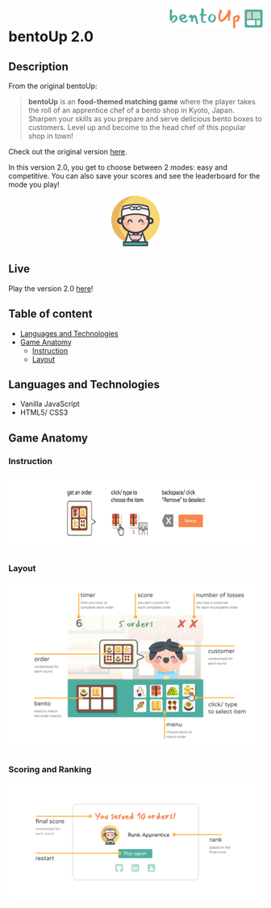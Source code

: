 <a>
  <img 
    src="https://github.com/tiffythinhdang/bentoUp/blob/master/assets/game_anatomy/title_logo.png"
    alt="logo" height="40" align="right"
  />
</a>

bentoUp 2.0
======================

## Description
From the original bentoUp:
> **bentoUp** is an __food-themed matching game__ where the player takes the roll of an apprentice chef of a bento shop in Kyoto, Japan. Sharpen your skills as you prepare and serve delicious bento boxes to customers. Level up and become to the head chef of this popular shop in town!

Check out the original version [here](https://tiffythinhdang.github.io/bentoUp/dist/).

In this version 2.0, you get to choose between 2 modes: easy and competitive. You can also save your scores and see the leaderboard for the mode you play!

<p align="center">
  <img height="100" src="https://github.com/tiffythinhdang/bentoUp/blob/master/assets/sushi_chef.png">
</p>

## Live
Play the version 2.0 [here](https://bentoup.herokuapp.com/#/)!

## Table of content

- [Languages and Technologies](#languages-and-technologies)
- [Game Anatomy](#game-anatomy)
    - [Instruction](#instruction)
    - [Layout](#layout)

## Languages and Technologies
- Vanilla JavaScript
- HTML5/ CSS3

## Game Anatomy
### Instruction
<p align="center">
  <img height="150" src="https://github.com/tiffythinhdang/bentoUp/blob/master/assets/game_anatomy/instruction.png"/>
</p>

### Layout
![alt text](https://github.com/tiffythinhdang/bentoUp/blob/master/assets/game_anatomy/layout.png)

### Scoring and Ranking
<p align="center">
  <img src="https://github.com/tiffythinhdang/bentoUp/blob/master/assets/game_anatomy/final_message.png">
</p>

